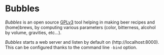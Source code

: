 # Bubbles

_Bubbles_ is an open source [GPLv3](https://github.com/atenart/bubbles/blob/master/LICENSE)
tool helping in making beer recipes and (home)brews, by computing various
parameters (color, bitterness, alcohol by volume, gravities, etc…).

_Bubbles_ starts a web server and listen by default on (http://localhost:8000).
This can be configured thanks to the command line `-bind` option.
